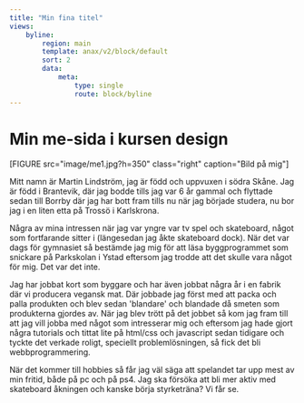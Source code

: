 ```yaml
---
title: "Min fina titel"
views:
    byline:
        region: main
        template: anax/v2/block/default
        sort: 2
        data:
            meta:
                type: single
                route: block/byline
---
```

Min me-sida i kursen design
=========================



[FIGURE src="image/me1.jpg?h=350" class="right" caption="Bild på mig"]

Mitt namn är Martin Lindström, jag är född och uppvuxen i södra Skåne. Jag är född i Brantevik, där jag bodde tills jag var 6 år gammal och flyttade sedan till Borrby där jag har bott fram tills nu när jag började studera, nu bor jag i en liten etta på Trossö i Karlskrona.

Några av mina intressen när jag var yngre var tv spel och skateboard, något som fortfarande sitter i (längesedan jag åkte skateboard dock). När det var dags för gymnasiet så bestämde jag mig för att läsa byggprogrammet som snickare på Parkskolan i Ystad eftersom jag trodde att det skulle vara något för mig. Det var det inte.

Jag har jobbat kort som byggare och har även jobbat några år i en fabrik där vi producera vegansk mat. Där jobbade jag först med att packa och palla produkten och blev sedan 'blandare' och blandade då smeten som produkterna gjordes av. När jag blev trött på det jobbet så kom jag fram till att jag vill jobba med något som intresserar mig och eftersom jag hade gjort några tutorials och tittat lite på html/css och javascript sedan tidigare och tyckte det verkade roligt, speciellt problemlösningen, så fick det bli webbprogrammering.

När det kommer till hobbies så får jag väl säga att spelandet tar upp mest av min fritid, både på pc och på ps4. Jag ska försöka att bli mer aktiv med skateboard åkningen och kanske börja styrketräna? Vi får se.
